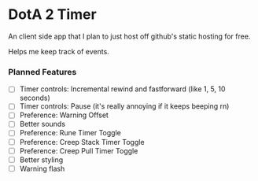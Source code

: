 # DotA 2 Timer

An client side app that I plan to just host off github's static hosting for free.

Helps me keep track of events.

### Planned Features

- [ ] Timer controls: Incremental rewind and fastforward (like 1, 5, 10 seconds)
- [ ] Timer controls: Pause (it's really annoying if it keeps beeping rn)
- [ ] Preference: Warning Offset
- [ ] Better sounds
- [ ] Preference: Rune Timer Toggle
- [ ] Preference: Creep Stack Timer Toggle
- [ ] Preference: Creep Pull Timer Toggle
- [ ] Better styling
- [ ] Warning flash
